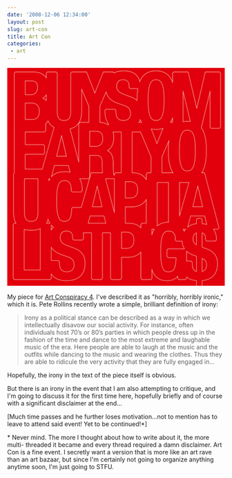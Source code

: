 ```yaml
---
date: '2008-12-06 12:34:00'
layout: post
slug: art-con
title: Art Con
categories:
 - art
---
```


![](/assets/2008/12/ARTCON0800.jpg)

My piece for [Art Conspiracy 4][5]. I've described it as "horribly, horribly ironic," which it is. Pete Rollins recently wrote a simple, brilliant definition of irony:

> Irony as a political stance can be described as a way in which we intellectually disavow our social activity. For instance, often individuals host 70’s or 80’s parties in which people dress up in the fashion of the time and dance to the most extreme and laughable music of the era. Here people are able to laugh at the music and the outfits while dancing to the music and wearing the clothes. Thus they are able to ridicule the very activity that they are fully engaged in...

Hopefully, the irony in the text of the piece itself is obvious.

But there is an irony in the event that I am also attempting to critique, and I'm going to discuss it for the first time here, hopefully briefly and of course with a significant disclaimer at the end...

[Much time passes and he further loses motivation...not to mention has to leave to attend said event! Yet to be continued!*]

\* Never mind. The more I thought about how to write about it, the more multi- threaded it became and every thread required a damn disclaimer. Art Con is a fine event. I secretly want a version that is more like an art rave than an art bazaar, but since I'm certainly not going to organize anything anytime soon, I'm just going to STFU.

   [5]: http://artconspiracy.org
